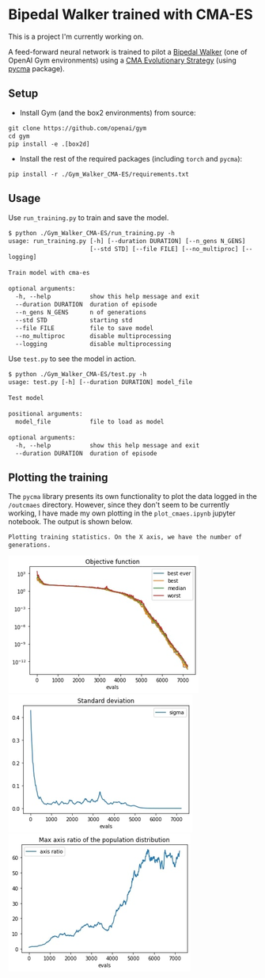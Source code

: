 # Bipedal Walker trained with CMA-ES

This is a project I'm currently working on.

A feed-forward neural network is trained to pilot a [Bipedal Walker](https://gym.openai.com/envs/BipedalWalker-v2/) (one of OpenAI Gym environments) using a [CMA Evolutionary Strategy](https://en.wikipedia.org/wiki/CMA-ES) (using [pycma](https://github.com/CMA-ES/pycma) package). 

## Setup

- Install Gym (and the box2 environments) from source:
```
git clone https://github.com/openai/gym
cd gym
pip install -e .[box2d]
```

- Install the rest of the required packages (including ```torch``` and ```pycma```):

```
pip install -r ./Gym_Walker_CMA-ES/requirements.txt
```

## Usage

Use ```run_training.py``` to train and save the model.
```
$ python ./Gym_Walker_CMA-ES/run_training.py -h
usage: run_training.py [-h] [--duration DURATION] [--n_gens N_GENS]
                       [--std STD] [--file FILE] [--no_multiproc] [--logging]

Train model with cma-es

optional arguments:
  -h, --help           show this help message and exit
  --duration DURATION  duration of episode
  --n_gens N_GENS      n of generations
  --std STD            starting std
  --file FILE          file to save model
  --no_multiproc       disable multiprocessing
  --logging            disable multiprocessing
```

Use ```test.py``` to see the model in action.
```
$ python ./Gym_Walker_CMA-ES/test.py -h
usage: test.py [-h] [--duration DURATION] model_file

Test model

positional arguments:
  model_file           file to load as model

optional arguments:
  -h, --help           show this help message and exit
  --duration DURATION  duration of episode
```

## Plotting the training

The `pycma` library presents its own functionality to plot the data logged in the `/outcmaes` directory.
However, since they don't seem to be currently working, I have made my own plotting in the `plot_cmaes.ipynb` jupyter notebook. The output is shown below.

```
Plotting training statistics. On the X axis, we have the number of generations.
```
![](./img/objective_function.jpg)
![](./img/std.jpg)
![](./img/axis_ratio.jpg)